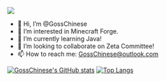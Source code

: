 ![](https://komarev.com/ghpvc/?username=GossChinese&color=374176)
- 👋 Hi, I’m @GossChinese
- 👀 I’m interested in Minecraft Forge.
- 🌱 I’m currently learning Java!
- 💞️ I’m looking to collaborate on Zeta Committee!
- 📫 How to reach me: GossChinese@outlook.com

[![GossChinese's GitHub stats](https://github-readme-stats.vercel.app/api?username=GossChinese&theme=tokyonight)](https://github.com/anuraghazra/github-readme-stats)
[![Top Langs](https://github-readme-stats.vercel.app/api/top-langs/?username=GossChinese&layout=compact&theme=tokyonight)](https://github.com/anuraghazra/github-readme-stats)
